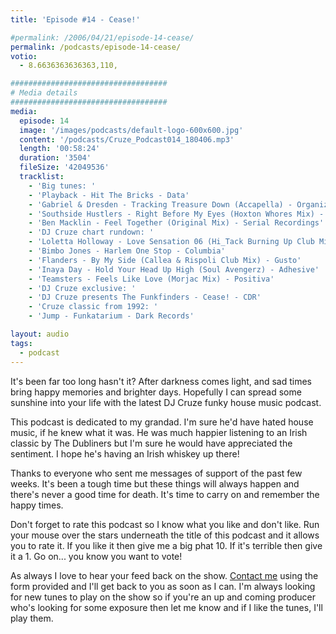 ```yaml
---
title: 'Episode #14 - Cease!'

#permalink: /2006/04/21/episode-14-cease/
permalink: /podcasts/episode-14-cease/
votio:
  - 8.6636363636363,110,

###################################
# Media details
###################################
media:
  episode: 14
  image: '/images/podcasts/default-logo-600x600.jpg'
  content: '/podcasts/Cruze_Podcast014_180406.mp3'
  length: '00:58:24'
  duration: '3504'
  fileSize: '42049536'
  tracklist:
    - 'Big tunes: '
    - 'Playback - Hit The Bricks - Data'
    - 'Gabriel & Dresden - Tracking Treasure Down (Accapella) - Organized Nature'
    - 'Southside Hustlers - Right Before My Eyes (Hoxton Whores Mix) - Data'
    - 'Ben Macklin - Feel Together (Original Mix) - Serial Recordings'
    - 'DJ Cruze chart rundown: '
    - 'Loletta Holloway - Love Sensation 06 (Hi_Tack Burning Up Club Mix) - Gusto'
    - 'Bimbo Jones - Harlem One Stop - Columbia'
    - 'Flanders - By My Side (Callea & Rispoli Club Mix) - Gusto'
    - 'Inaya Day - Hold Your Head Up High (Soul Avengerz) - Adhesive'
    - 'Teamsters - Feels Like Love (Morjac Mix) - Positiva'
    - 'DJ Cruze exclusive: '
    - 'DJ Cruze presents The Funkfinders - Cease! - CDR'
    - 'Cruze classic from 1992: '
    - 'Jump - Funkatarium - Dark Records'

layout: audio
tags:
  - podcast
---
```


It's been far too long hasn't it? After darkness comes light, and sad times bring happy memories and brighter days. Hopefully I can spread some sunshine into your life with the latest DJ Cruze funky house music podcast.

This podcast is dedicated to my grandad. I'm sure he'd have hated house music, if he knew what it was. He was much happier listening to an Irish classic by The Dubliners but I'm sure he would have appreciated the sentiment. I hope he's having an Irish whiskey up there!

Thanks to everyone who sent me messages of support of the past few weeks. It's been a tough time but these things will always happen and there's never a good time for death. It's time to carry on and remember the happy times.

Don't forget to rate this podcast so I know what you like and don't like. Run your mouse over the stars underneath the title of this podcast and it allows you to rate it. If you like it then give me a big phat 10. If it's terrible then give it a 1. Go on... you know you want to vote!

As always I love to hear your feed back on the show. [Contact me][15] using the form provided and I'll get back to you as soon as I can. I'm always looking for new tunes to play on the show so if you're an up and coming producer who's looking for some exposure then let me know and if I like the tunes, I'll play them.

[1]: http://ripple.radiotail.com/211/Cruze_Podcast014_180406.mp3
[2]: http://www.djcruze.co.uk/cms/podcasts/feed/rss2
[3]: http://www.ministryofsound.com/
[4]: http://www.gabrielanddresden.com/
[5]: http://www.hoxtonwhores.com/
[6]: http://www.myspace.com/benmacklin
[7]: http://www.serialrecords.com/
[8]: http://www.gutrecords.com/
[9]: http://www.bimbojones.com/
[10]: http://www.inayaday.com/
[11]: http://www.adhesiverecords.co.uk/
[12]: http://www.morjac.com/
[13]: http://www.positivarecords.com/
[14]: http://www.djcruze.co.uk/
[15]: /contact
